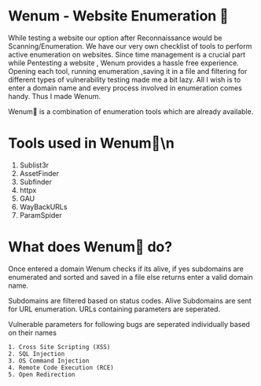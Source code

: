 # Wenum - Website Enumeration 🌌

While testing a website our option after Reconnaissance would be Scanning/Enumeration. We have our very own checklist of tools to perform active enumeration on websites. Since time management is a crucial part while Pentesting a website , Wenum provides a hassle free experience. Opening each tool, running enumeration ,saving it in a file and filtering for different types of vulnerability testing made me a bit lazy. All I wish is to enter a domain name and every process involved in enumeration comes handy. Thus I made Wenum.

Wenum🌌 is a combination of enumeration tools which are already available.

# Tools used in Wenum🌌\n

1. Sublist3r
3. AssetFinder
4. Subfinder
5. httpx
6. GAU
7. WayBackURLs
8. ParamSpider

# What does Wenum🌌 do?

Once entered a domain Wenum checks if its alive, if yes subdomains are enumerated and sorted and saved in a file else returns enter a valid domain name.

Subdomains are filtered based on status codes.
Alive Subdomains are sent for URL enumeration.
URLs containing parameters are seperated.

Vulnerable parameters for following bugs are seperated individually based on their names

    1. Cross Site Scripting (XSS)
    2. SQL Injection 
    3. OS Command Injection
    4. Remote Code Execution (RCE)
    5. Open Redirection

 
